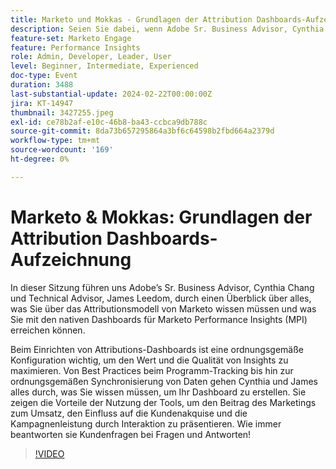 ```yaml
---
title: Marketo und Mokkas - Grundlagen der Attribution Dashboards-Aufzeichnung
description: Seien Sie dabei, wenn Adobe Sr. Business Advisor, Cynthia Chang, und der technische Berater James Leedom eine ausführliche Session zum Meistern der Marketo-Dashboards für Attributionsmodell und Performance Insights (MPI) abhalten, in der die Einrichtung, das Programm-Tracking, die Datensynchronisation und die Präsentation der Auswirkungen des Marketings auf den Umsatz und die Kundenakquise behandelt werden.
feature-set: Marketo Engage
feature: Performance Insights
role: Admin, Developer, Leader, User
level: Beginner, Intermediate, Experienced
doc-type: Event
duration: 3488
last-substantial-update: 2024-02-22T00:00:00Z
jira: KT-14947
thumbnail: 3427255.jpeg
exl-id: ce78b2af-e10c-46b8-ba43-ccbca9db788c
source-git-commit: 8da73b657295864a3bf6c64598b2fbd664a2379d
workflow-type: tm+mt
source-wordcount: '169'
ht-degree: 0%

---
```


# Marketo &amp; Mokkas: Grundlagen der Attribution Dashboards-Aufzeichnung

In dieser Sitzung führen uns Adobe’s Sr. Business Advisor, Cynthia Chang und Technical Advisor, James Leedom, durch einen Überblick über alles, was Sie über das Attributionsmodell von Marketo wissen müssen und was Sie mit den nativen Dashboards für Marketo Performance Insights (MPI) erreichen können.

Beim Einrichten von Attributions-Dashboards ist eine ordnungsgemäße Konfiguration wichtig, um den Wert und die Qualität von Insights zu maximieren. Von Best Practices beim Programm-Tracking bis hin zur ordnungsgemäßen Synchronisierung von Daten gehen Cynthia und James alles durch, was Sie wissen müssen, um Ihr Dashboard zu erstellen. Sie zeigen die Vorteile der Nutzung der Tools, um den Beitrag des Marketings zum Umsatz, den Einfluss auf die Kundenakquise und die Kampagnenleistung durch Interaktion zu präsentieren. Wie immer beantworten sie Kundenfragen bei Fragen und Antworten!

>[!VIDEO](https://video.tv.adobe.com/v/3427255/?learn=on)
